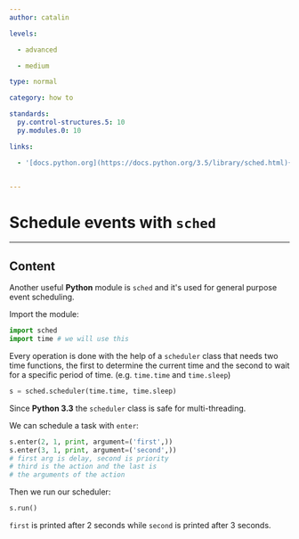 ```yaml
---
author: catalin

levels:

  - advanced

  - medium

type: normal

category: how to

standards:
  py.control-structures.5: 10
  py.modules.0: 10

links:

  - '[docs.python.org](https://docs.python.org/3.5/library/sched.html){website}'


---
```


# Schedule events with `sched`

---
## Content

Another useful **Python** module is `sched` and it's used for general purpose event scheduling.

Import the module:
```python
import sched
import time # we will use this
```

Every operation is done with the help of a `scheduler` class that needs two time functions, the first to determine the current time and the second to wait for a specific period of time. (e.g. `time.time` and `time.sleep`)
```python
s = sched.scheduler(time.time, time.sleep)

```

Since **Python 3.3** the `scheduler` class is safe for multi-threading.

We can schedule a task with `enter`:
```python
s.enter(2, 1, print, argument=('first',))
s.enter(3, 1, print, argument=('second',))
# first arg is delay, second is priority
# third is the action and the last is
# the arguments of the action
```
Then we run our scheduler:
```python
s.run()
```
`first` is printed after 2 seconds while `second` is printed after 3 seconds.

